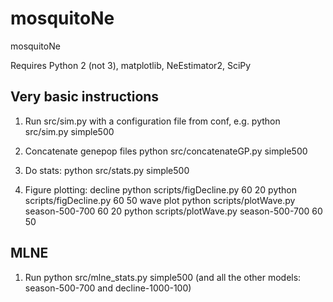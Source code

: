 mosquitoNe
==========

mosquitoNe

Requires Python 2 (not 3), matplotlib, NeEstimator2, SciPy

Very basic instructions
-----------------------


1. Run src/sim.py with a configuration file from conf, e.g.
python src/sim.py simple500

2. Concatenate genepop files
python src/concatenateGP.py simple500

3. Do stats:
python src/stats.py simple500

4. Figure plotting:
decline
python scripts/figDecline.py 60 20
python scripts/figDecline.py 60 50
wave plot
python scripts/plotWave.py season-500-700 60 20
python scripts/plotWave.py season-500-700 60 50


MLNE
----

1. Run
python src/mlne_stats.py simple500
(and all the other models: season-500-700 and decline-1000-100)
